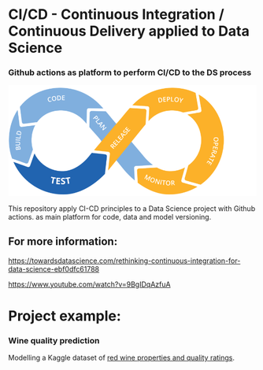 # CI/CD - Continuous Integration / Continuous Delivery applied to Data Science

### Github actions as platform to perform CI/CD to the DS process



![image](./img/cd-ci2.jpg)

This repository apply CI-CD principles to a Data Science project with Github actions. as main platform for code, data and model versioning.



## For more information:

https://towardsdatascience.com/rethinking-continuous-integration-for-data-science-ebf0dfc61788

https://www.youtube.com/watch?v=9BgIDqAzfuA


# Project example:
### Wine quality prediction
Modelling a Kaggle dataset of [red wine properties and quality ratings](https://www.kaggle.com/uciml/red-wine-quality-cortez-et-al-2009). 
